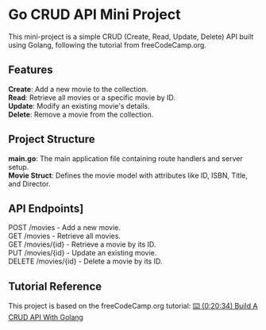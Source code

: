 # Go CRUD API Mini Project  <br>    
This mini-project is a simple CRUD (Create, Read, Update, Delete) API built using Golang, following the tutorial from freeCodeCamp.org.

## Features <br>
__Create__: Add a new movie to the collection.<br>
__Read__: Retrieve all movies or a specific movie by ID.<br>
__Update__: Modify an existing movie's details.<br>
__Delete__: Remove a movie from the collection.<br>
## Project Structure
__main.go__: The main application file containing route handlers and server setup.<br>
__Movie Struct__: Defines the movie model with attributes like ID, ISBN, Title, and Director.


## API Endpoints]
POST /movies - Add a new movie.<br>
GET /movies - Retrieve all movies.<br>
GET /movies/{id} - Retrieve a movie by its ID.<br>
PUT /movies/{id} - Update an existing movie.<br>
DELETE /movies/{id} - Delete a movie by its ID.<br>
## Tutorial Reference
This project is based on the freeCodeCamp.org tutorial:
[⌨️ (0:20:34) Build A CRUD API With Golang](https://www.youtube.com/watch?v=jFfo23yIWac)
